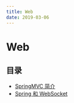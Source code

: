 ```yaml
---
title: Web
date: 2019-03-06
---
```


# Web

## 目录

* [SpringMVC 简介](spring-mvc-introduction.html)
* [Spring 和 WebSocket](spring-and-websocket.html)
